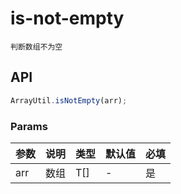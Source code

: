 # is-not-empty

`判断数组不为空`


## API
```jsx | pure
ArrayUtil.isNotEmpty(arr);
```

### Params
| 参数       | 说明       | 类型 | 默认值              | 必填 |
| ---------- | ---------- | ---- | ------------------- | ---- |
| arr        | 数组       | T[]  | -                   | 是   |

